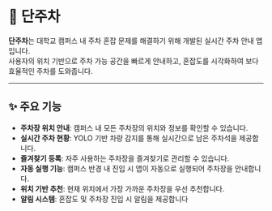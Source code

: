 # 🚗 단주차

**단주차**는 대학교 캠퍼스 내 주차 혼잡 문제를 해결하기 위해 개발된 실시간 주차 안내 앱입니다.  
사용자의 위치 기반으로 주차 가능 공간을 빠르게 안내하고, 혼잡도를 시각화하여 보다 효율적인 주차를 도와줍니다.

---

## ✨ 주요 기능

-  **주차장 위치 안내**: 캠퍼스 내 모든 주차장의 위치와 정보를 확인할 수 있습니다.
-  **실시간 주차 현황**: YOLO 기반 차량 감지를 통해 실시간으로 남은 주차석을 제공합니다.
-  **즐겨찾기 등록**: 자주 사용하는 주차장을 즐겨찾기로 관리할 수 있습니다.
-  **자동 실행 기능**: 캠퍼스 반경 내 진입 시 앱이 자동으로 실행되어 주차장을 안내합니다.
-  **위치 기반 추천**: 현재 위치에서 가장 가까운 주차장을 우선 추천합니다.
-  **알림 시스템**: 혼잡도 및 주차장 진입 시 알림을 제공합니다
